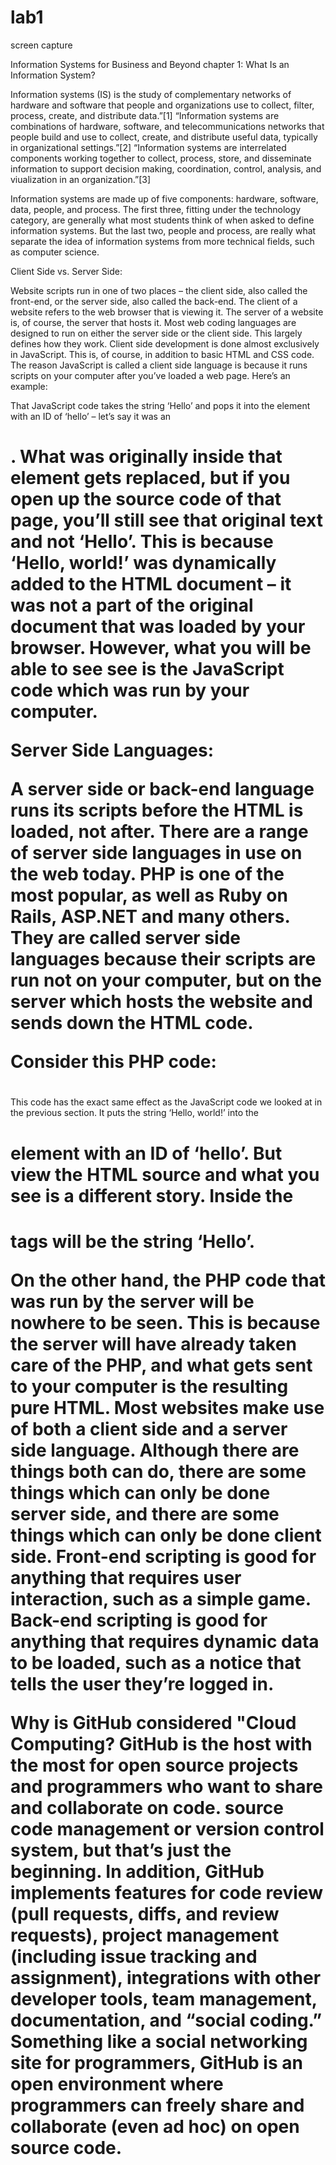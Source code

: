 # lab1
screen capture

Information Systems for Business and Beyond chapter 1: What Is an Information System?

Information systems (IS) is the study of complementary networks of hardware and software that people and organizations use to collect, filter, process, create, and distribute data.”[1]
“Information systems are combinations of hardware, software, and telecommunications networks that people build and use to collect, create, and distribute useful data, typically in organizational settings.”[2]
“Information systems are interrelated components working together to collect, process, store, and disseminate information to support decision making, coordination, control, analysis, and viualization in an organization.”[3] 

Information systems are made up of five components: hardware, software, data, people, and process. The first three, fitting under the technology category, are generally what most students think of when asked to define information systems. But the last two, people and process, are really what separate the idea of information systems from more technical fields, such as computer science. 

Client Side vs. Server Side:

Website scripts run in one of two places – the client side, also called the front-end, or the server side, also called the back-end. The client of a website refers to the web browser that is viewing it. The server of a website is, of course, the server that hosts it.
Most web coding languages are designed to run on either the server side or the client side. This largely defines how they work.
Client side development is done almost exclusively in JavaScript. This is, of course, in addition to basic HTML and CSS code. The reason JavaScript is called a client side language is because it runs scripts on your computer after you’ve loaded a web page. Here’s an example:
<script>
    document.getElementById('hello').innerHTML = 'Hello';
</script>

That JavaScript code takes the string ‘Hello’ and pops it into the element with an ID of ‘hello’ – let’s say it was an <h1>. What was originally inside that element gets replaced, but if you open up the source code of that page, you’ll still see that original text and not ‘Hello’.
This is because ‘Hello, world!’ was dynamically added to the HTML document – it was not a part of the original document that was loaded by your browser. However, what you will be able to see see is the JavaScript code which was run by your computer.

Server Side Languages:

A server side or back-end language runs its scripts before the HTML is loaded, not after.
There are a range of server side languages in use on the web today. PHP is one of the most popular, as well as Ruby on Rails, ASP.NET and many others. They are called server side languages because their scripts are run not on your computer, but on the server which hosts the website and sends down the HTML code.

Consider this PHP code:

<h1 id="hello"><?php echo 'Hello'; ?></h1>
This code has the exact same effect as the JavaScript code we looked at in the previous section. It puts the string ‘Hello, world!’ into the <h1> element with an ID of ‘hello’. But view the HTML source and what you see is a different story. Inside the <h1> tags will be the string ‘Hello’.

On the other hand, the PHP code that was run by the server will be nowhere to be seen. This is because the server will have already taken care of the PHP, and what gets sent to your computer is the resulting pure HTML.
Most websites make use of both a client side and a server side language. Although there are things both can do, there are some things which can only be done server side, and there are some things which can only be done client side.
Front-end scripting is good for anything that requires user interaction, such as a simple game. Back-end scripting is good for anything that requires dynamic data to be loaded, such as a notice that tells the user they’re logged in.

 Why is GitHub considered "Cloud Computing?
GitHub is the host with the most for open source projects and programmers who want to share and collaborate on code.
source code management or version control system, but that’s just the beginning. In addition, GitHub implements features for code review (pull requests, diffs, and review requests), project management (including issue tracking and assignment), integrations with other developer tools, team management, documentation, and “social coding.”
Something like a social networking site for programmers, GitHub is an open environment where programmers can freely share and collaborate (even ad hoc) on open source code.
